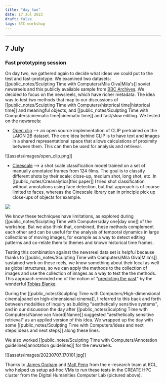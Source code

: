 ```yaml
---
title: "day two"
date: 17 Jul 2023
draft: false
tags: STC workshop
---
```

---

## 7 July

### Fast prototyping session
On day two, we gathered again to decide what ideas we could put to the test and fast-prototype. We examined two datasets: [[public_notes/Sculpting Time with Computers/Mila Oiva|Mila's]] soviet newsreels and this publicly available sample from [BBC Archives](https://archive-downloader.bbcrewind.co.uk/). We decided to focus on the newsreels, which have richer metadata. The idea was to test two methods that map to our discussions of [[public_notes/Sculpting Time with Computers/historical time|historical time]] and meaningful objects, and [[public_notes/Sculpting Time with Computers/cinematic time|cinematic time]] and fast/slow editing. We tested on the newsreels:

- [Open clip](https://github.com/mlfoundations/open_clip) --> an open source implementation of CLIP pretrained on the LAION 2B dataset. The core idea behind CLIP is to have text and images in a shared representational space that allows calculations of proximity between them. This can then be used for analysis and retrieval.

![[assets/images/open_clip.png]]


- [Cinescale](https://cinescale.github.io/) --> a shot scale classification model trained on a set of manually annotated frames from 124 films. The goal is to classify different shots by their scale: close-up, medium shot, long shot, etc. In [[public_notes/Creanalytics|this paper]] I tried shot classification without annotations using face detection, but that approach is of course limited to faces, whereas the Cinescale library can in principle pick up close-ups of objects for example.

![](https://cinescale.github.io/img/shottype.jpg)


We know these techniques have limitations, as explored during [[public_notes/Sculpting Time with Computers/day one|day one]] of the workshop. But we also think that, combined, these methods complement each other and can be useful for the analysis of temporal dynamics in large collections of moving images, for example as a way to detect editing patterns and co-relate them to themes and known historical time frames.

Testing this combination against the newsreel data set is helpful because thanks to [[public_notes/Sculpting Time with Computers/Mila Oiva|Mila's]] sustained work on these reels, we know something about their local as well as global structures, so we can apply the methods to the collection of images and use the collection of images as a way to test the the methods. This approach reminded me of the notion of "[predicting the past](http://www.digitalhumanities.org/dhq/vol/12/2/000377/000377.html)" by the wonderful [Tobias Blanke](https://tobias-blanke.net/). 

During the [[public_notes/Sculpting Time with Computers/High-dimensional cinema|panel on high-dimensional cinema]], I referred to this back and forth between modalities of inquiry as building "aesthetically sensitive systems", and in our discussion the day after [[public_notes/Sculpting Time with Computers/Nanne van Noord|Nanne]] suggested "aesthetically sensitive retrieval" as an applied version of this idea. We wrapped up the day with some [[public_notes/Sculpting Time with Computers/ideas and next steps|ideas and next steps]] along these lines.

We also worked [[public_notes/Sculpting Time with Computers/Annotation guidelines|annotation guidelines]] for the newsreels.

![[assets/images/20230707_170101.jpg]]

Thanks to [James Graham](https://www.kcl.ac.uk/people/james-graham) and [Matt Penn](https://www.kcl.ac.uk/people/matt-penn) from the e-research team at KCL, who helped us setup ad-hoc VMs to  run these tests in the CREATE HPC cluster from the Digital Humanities Computer Lab (pictured above).


